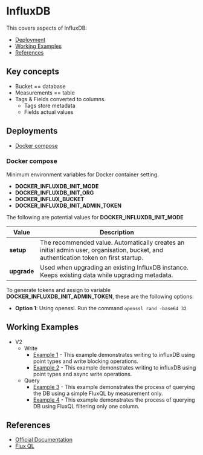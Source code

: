 # InfluxDB

This covers aspects of InfluxDB:

* [Deployment](#deployment)
* [Working Examples](#working-examples)
* [References](#references)

## Key concepts

* Bucket == database
* Measurements == table
* Tags & Fields converted to columns.
    * Tags store metadata
    * Fields actual values

## Deployments

* [Docker compose](#docker-compose)

### Docker compose

Minimum environment variables for Docker container setting.

* **DOCKER_INFLUXDB_INIT_MODE**
* **DOCKER_INFLUXDB_INIT_ORG**
* **DOCKER_INFLUX_BUCKET**
* **DOCKER_INFLUXDB_INIT_ADMIN_TOKEN**

The following are potential values for **DOCKER_INFLUXDB_INIT_MODE**

| Value | Description |
|---|---|
| **setup** | The recommended value. Automatically creates an initial admin user, organisation, bucket, and authentication token on first startup. |
| **upgrade** |	Used when upgrading an existing InfluxDB instance. Keeps existing data while upgrading metadata. |

To generate tokens and assign to variable **DOCKER_INFLUXDB_INIT_ADMIN_TOKEN**, these are the following options:

* **Option 1**: Using openssl. Run the command `openssl rand -base64 32`

## Working Examples

* V2
    * Write
        * [Example 1](../examples/influx/v2/ex1/main.go) - This example demonstrates writing to influxDB using point types and write blocking operations.
        * [Example 2](../examples/influx/v2/ex2/main.go) - This example demonstrates writing to influxDB using point types and async write operations.
    * Query
        * [Example 3](../examples/influx/v2/ex3/main.go) - This example demonstrates the process of querying the DB using a simple FluxQL by measurement only.
        * [Example 4](../examples/influx/v2/ex4/main.go) - This example demonstrates the process of querying DB using FluxQL filtering only one column.

## References

* [Official Documentation](https://docs.influxdata.com/)
* [Flux QL](https://docs.influxdata.com/influxdb/cloud/reference/syntax/flux/flux-vs-influxql/)
